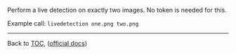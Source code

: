 Perform a live detection on exactly two images. No token is needed for this.

Example call: `livedetection one.png two.png`


---

Back to [TOC](./toc.md), ([official docs](https://developer.bioid.com/bwsreference/web-api/web-livedetection-api))